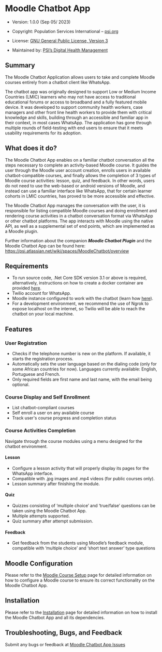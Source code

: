 
# Moodle Chatbot App

+ Version: 1.0.0 (Sep 05/ 2023)

+ Copyright: Population Services International – [psi.org](https://www.psi.org/)

+ License: [GNU General Public License, Version 3](http://www.gnu.org/licenses/gpl-3.0.html)

+ Maintained by: [PSI’s Digital Health Management](https://www.psi.org/practice-area/digital-health/)

## Summary

The Moodle Chatbot Application allows users to take and complete Moodle courses entirely from a chatbot client like WhatsApp.

The chatbot app was originally designed to support Low or Medium Income Countries (LMIC) learners who may not have access to traditional educational forums or access to broadband and a fully featured mobile device. It was developed to support community health workers, case managers and other front line health workers to provide them with critical knowledge and skills, building through an accessible and familiar app in their context, in most cases WhatsApp. 
The application has gone through multiple rounds of field-testing with end users to ensure that it meets usability requirements for its adoption.

## What does it do?

The Moodle Chatbot App enables on a familiar chatbot conversation all the steps necessary to complete an activity-based Moodle course. It guides the user through the Moodle user account creation, enrolls users in available chatbot-compatible courses, and finally allows the completion of 3 types of Moodle course activities: lesson, quiz, and feedback. In other words, users do not need to use the web-based or android versions of Moodle, and instead can use a familiar interface like WhatsApp, that for certain learner cohorts in LMIC countries, has proved to be more accessible and effective.

The Moodle Chatbot App manages the conversation with the user, it is responsible for listing compatible Moodle courses and doing enrollment and rendering course activities in a chatbot conversation format via WhatsApp or other chatbot platforms. The app interacts with Moodle using the native API, as well as a supplemental set of end points, which are implemented as a Moodle plugin.

Further information about the companion **_Moodle Chatbot Plugin_** and the Moodle Chatbot App can be found here:
https://psi.atlassian.net/wiki/spaces/MoodleChatbot/overview

## Requirements

+ To run source code, .Net Core SDK version 3.1 or above is required, alternatively, instructions on how to create a docker container are provided [here](https://psi.atlassian.net/wiki/spaces/MoodleChatbot/pages/167117198/Chatbot+App+Deployment).
+ Twilio account for WhatsApp.
+ Moodle instance configured to work with the chatbot (learn how [here](https://psi.atlassian.net/wiki/spaces/MoodleChatbot/pages/167018940/Moodle+Course+Setup)).
+ For a development environment, we recommend the use of Ngrok to expose localhost on the internet, so Twilio will be able to reach the chatbot on your local machine.

## Features

### User Registration
+ Checks if the telephone number is new on the platform. If available, it starts the registration process.
+ Automatically sets the user language based on the dialing code (only for some African countries for now). Languages currently  available: English, Portuguese and French.
+ Only required fields are first name and last name, with the email being optional.


### Course Display and Self Enrollment
+ List chatbot-compliant courses
+ Self enroll a user on any available course
+ Track user's course progress and completion status 

### Course Activities Completion
Navigate through the course modules using a menu designed for the chatbot environment.

#### Lesson
+ Configure a lesson activity that will properly display its pages for the WhatsApp interface.
+ Compatible with .jpg images and .mp4 videos (for public courses only).
+ Lesson summary after finishing the module.

#### Quiz
+ Quizzes consisting of ‘multiple choice’ and ‘true/false’ questions can be taken using the Moodle Chatbot App.
+ Multiple attempts supported.
+ Quiz summary after attempt submission.

#### Feedback
+ Get feedback from the students using Moodle’s feedback module, compatible with ‘multiple choice’ and ‘short text answer’ type questions

## Moodle Configuration

Please refer to the [Moodle Course Setup](https://psi.atlassian.net/wiki/spaces/MoodleChatbot/pages/167018940/Moodle+Course+Setup) page for detailed information on how to configure a Moodle course to ensure its correct functionality on the Moodle Chatbot App.
## Installation

Please refer to the [Installation](https://psi.atlassian.net/wiki/spaces/MoodleChatbot/pages/167117177/Installation) page for detailed information on how to install the Moodle Chatbot App and all its dependencies.

## Troubleshooting, Bugs, and Feedback

Submit any bugs or feedback at [Moodle Chatbot App Issues](https://github.com/psi-org/moodle-chatbot_app/issues)
